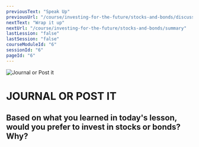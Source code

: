 ```yaml
---
previousText: "Speak Up"
previousUrl: "/course/investing-for-the-future/stocks-and-bonds/discussion"
nextText: "Wrap it up"
nextUrl: "/course/investing-for-the-future/stocks-and-bonds/summary"
lastLession: "false"
lastSession: "false"
courseModuleId: "6"
sessionId: "6"
pageId: "6"
---
```



![Journal or Post it](/assets/img/journal-it.png)
# JOURNAL OR POST IT

## Based on what you learned in today's lesson, would you prefer to invest in stocks or bonds? Why?
<sparkle-feed-post assignment-name="Based on what you learned in today's lesson, would you prefer to invest in stocks or bonds? Why?" ></sparkle-feed-post>